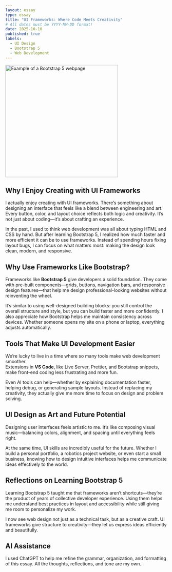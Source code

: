 ```yaml
---
layout: essay
type: essay
title: "UI Frameworks: Where Code Meets Creativity"
# All dates must be YYYY-MM-DD format!
date: 2025-10-10
published: true
labels:
  - UI Design
  - Bootstrap 5
  - Web Development
---
```


<img width="350px" class="rounded float-start pe-4" src="../img/ui-frameworks/bootstrap-example.png" alt="Example of a Bootstrap 5 webpage">

## Why I Enjoy Creating with UI Frameworks

I actually enjoy creating with UI frameworks. There’s something about designing an interface that feels like a blend between engineering and art. Every button, color, and layout choice reflects both logic and creativity. It’s not just about coding—it’s about crafting an experience.  

In the past, I used to think web development was all about typing HTML and CSS by hand. But after learning Bootstrap 5, I realized how much faster and more efficient it can be to use frameworks. Instead of spending hours fixing layout bugs, I can focus on what matters most: making the design look clean, modern, and responsive.

## Why Use Frameworks Like Bootstrap?

Frameworks like **Bootstrap 5** give developers a solid foundation. They come with pre-built components—grids, buttons, navigation bars, and responsive design features—that help me design professional-looking websites without reinventing the wheel.  

It’s similar to using well-designed building blocks: you still control the overall structure and style, but you can build faster and more confidently. I also appreciate how Bootstrap helps me maintain consistency across devices. Whether someone opens my site on a phone or laptop, everything adjusts automatically.

## Tools That Make UI Development Easier

We’re lucky to live in a time where so many tools make web development smoother.  
Extensions in **VS Code**, like Live Server, Prettier, and Bootstrap snippets, make front-end coding less frustrating and more fun.  

Even AI tools can help—whether by explaining documentation faster, helping debug, or generating sample layouts. Instead of replacing my creativity, they actually give me more time to focus on design and problem solving.

## UI Design as Art and Future Potential

Designing user interfaces feels artistic to me. It’s like composing visual music—balancing colors, alignment, and spacing until everything feels right.  

At the same time, UI skills are incredibly useful for the future. Whether I build a personal portfolio, a robotics project website, or even start a small business, knowing how to design intuitive interfaces helps me communicate ideas effectively to the world.

## Reflections on Learning Bootstrap 5

Learning Bootstrap 5 taught me that frameworks aren’t shortcuts—they’re the product of years of collective developer experience. Using them helps me understand best practices in layout and accessibility while still giving me room to personalize my work.  

I now see web design not just as a technical task, but as a creative craft. UI frameworks give structure to creativity—they let us express ideas efficiently and beautifully.

## AI Assistance

I used ChatGPT to help me refine the grammar, organization, and formatting of this essay. All the thoughts, reflections, and tone are my own.

